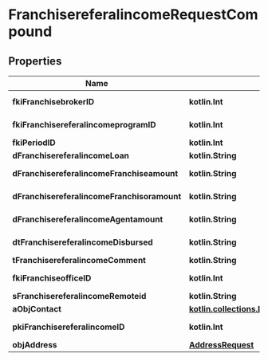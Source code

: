
# FranchisereferalincomeRequestCompound

## Properties
| Name | Type | Description | Notes |
| ------------ | ------------- | ------------- | ------------- |
| **fkiFranchisebrokerID** | **kotlin.Int** | The unique ID of the Franchisebroker |  |
| **fkiFranchisereferalincomeprogramID** | **kotlin.Int** | The unique ID of the Franchisereferalincomeprogram |  |
| **fkiPeriodID** | **kotlin.Int** | The unique ID of the Period |  |
| **dFranchisereferalincomeLoan** | **kotlin.String** | The loan amount |  |
| **dFranchisereferalincomeFranchiseamount** | **kotlin.String** | The amount that will be given to the franchise |  |
| **dFranchisereferalincomeFranchisoramount** | **kotlin.String** | The amount that will be kept by the franchisor |  |
| **dFranchisereferalincomeAgentamount** | **kotlin.String** | The amount that will be given to the agent |  |
| **dtFranchisereferalincomeDisbursed** | **kotlin.String** | The date the amounts were disbursed |  |
| **tFranchisereferalincomeComment** | **kotlin.String** | Comment about the transaction |  |
| **fkiFranchiseofficeID** | **kotlin.Int** | The unique ID of the Franchisereoffice |  |
| **sFranchisereferalincomeRemoteid** | **kotlin.String** |  |  |
| **aObjContact** | [**kotlin.collections.List&lt;ContactRequestCompound&gt;**](ContactRequestCompound.md) |  |  |
| **pkiFranchisereferalincomeID** | **kotlin.Int** | The unique ID of the Franchisereferalincome |  [optional] |
| **objAddress** | [**AddressRequest**](AddressRequest.md) |  |  [optional] |



